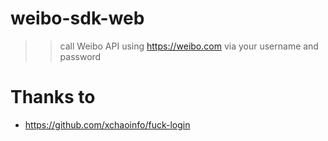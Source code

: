# weibo-sdk-web

>> call Weibo API using https://weibo.com via your username and password


# Thanks to
* https://github.com/xchaoinfo/fuck-login
